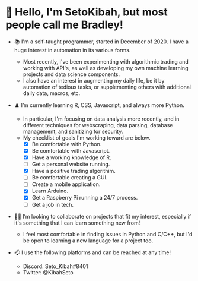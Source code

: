 # :wave: Hello, I'm SetoKibah, but most people call me Bradley!

- :books: I'm a self-taught programmer, started in December of 2020. I have a huge interest in automation in its various forms. 
   - Most recently, I've been experimenting with algorithmic trading and working with API's, as well as developing my own machine learning projects and data science components.
   - I also have an interest in augmenting my daily life, be it by automation of tedious tasks, or supplementing others with additional daily data, macros, etc.

- :chess_pawn: I’m currently learning R, CSS, Javascript, and always more Python.
  - In particular, I'm focusing on data analysis more recently, and in different techniques for webscraping, data parsing, database management, and sanitizing for security.
  - My checklist of goals I'm working toward are below.
    - [x] Be comfortable with Python.
    - [x] Be comfortable with Javascript.
    - [x] Have a working knowledge of R.
    - [ ] Get a personal website running.
    - [x] Have a positive trading algorithim.
    - [ ] Be comfortable creating a GUI.
    - [ ] Create a mobile application.
    - [x] Learn Arduino.
    - [x] Get a Raspberry Pi running a 24/7 process.
    - [ ] Get a job in tech.

- :technologist: I’m looking to collaborate on projects that fit my interest, especially if it's something that I can learn something new from!
  - I feel most comfortable in finding issues in Python and C/C++, but I'd be open to learning a new language for a project too.
- 📫 I use the following platforms and can be reached at any time!
   - Discord: Seto_Kibah#8401
   - Twitter: @KibahSeto

<!---
SetoKibah/SetoKibah is a ✨ special ✨ repository because its `README.md` (this file) appears on your GitHub profile.
You can click the Preview link to take a look at your changes.
--->
